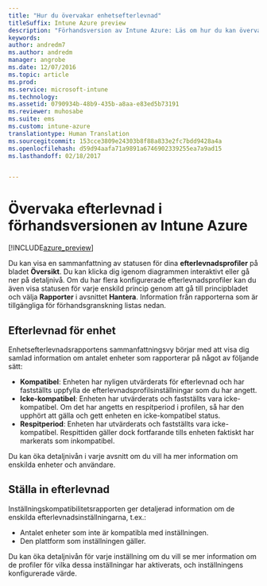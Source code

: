 ```yaml
---
title: "Hur du övervakar enhetsefterlevnad"
titleSuffix: Intune Azure preview
description: "Förhandsversion av Intune Azure: Läs om hur du kan övervaka enhetsefterlevnad."
keywords: 
author: andredm7
ms.author: andredm
manager: angrobe
ms.date: 12/07/2016
ms.topic: article
ms.prod: 
ms.service: microsoft-intune
ms.technology: 
ms.assetid: 0790934b-48b9-435b-a8aa-e83ed5b73191
ms.reviewer: muhosabe
ms.suite: ems
ms.custom: intune-azure
translationtype: Human Translation
ms.sourcegitcommit: 153cce3809e24303b8f88a833e2fc7bdd9428a4a
ms.openlocfilehash: d59d94aafa71a9891a6746902339255ea7a9ad15
ms.lasthandoff: 02/18/2017


---
```

# <a name="how-to-monitor-compliance-in-intune-azure-preview"></a>Övervaka efterlevnad i förhandsversionen av Intune Azure

[!INCLUDE[azure_preview](../includes/azure_preview.md)]

Du kan visa en sammanfattning av statusen för dina **efterlevnadsprofiler** på bladet **Översikt**.
Du kan klicka dig igenom diagrammen interaktivt eller gå ner på detaljnivå. Om du har flera konfigurerade efterlevnadsprofiler kan du även visa statusen för varje enskild princip genom att gå till principbladet och välja **Rapporter** i avsnittet **Hantera**.  Information från rapporterna som är tillgängliga för förhandsgranskning listas nedan.

##  <a name="device-compliance"></a>Efterlevnad för enhet

Enhetsefterlevnadsrapportens sammanfattningsvy börjar med att visa dig samlad information om antalet enheter som rapporterar på något av följande sätt:

- **Kompatibel**: Enheten har nyligen utvärderats för efterlevnad och har fastställts uppfylla de efterlevnadsprofilsinställningar som du har angett.
- **Icke-kompatibel**: Enheten har utvärderats och fastställts vara icke-kompatibel.  Om det har angetts en respitperiod i profilen, så har den upphört att gälla och gett enheten en icke-kompatibel status.
- **Respitperiod**: Enheten har utvärderats och fastställts vara icke-kompatibel. Respittiden gäller dock fortfarande tills enheten faktiskt har markerats som inkompatibel.

Du kan öka detaljnivån i varje avsnitt om du vill ha mer information om enskilda enheter och användare.

## <a name="setting-compliance"></a>Ställa in efterlevnad

Inställningskompatibilitetsrapporten ger detaljerad information om de enskilda efterlevnadsinställningarna, t.ex.:

- Antalet enheter som inte är kompatibla med inställningen.
- Den plattform som inställningen gäller.

Du kan öka detaljnivån för varje inställning om du vill se mer information om de profiler för vilka dessa inställningar har aktiverats, och inställningens konfigurerade värde.

